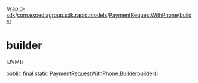 //[rapid-sdk](../../../index.md)/[com.expediagroup.sdk.rapid.models](../index.md)/[PaymentRequestWithPhone](index.md)/[builder](builder.md)

# builder

[JVM]\

public final static [PaymentRequestWithPhone.Builder](-builder/index.md)[builder](builder.md)()
